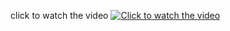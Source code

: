 click to watch the video
[![Click to watch the video](http://img.youtube.com/vi/2AmHW6x2bd0/0.jpg)](http://www.youtube.com/watch?v=2AmHW6x2bd0)
